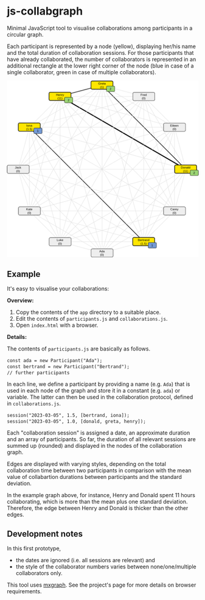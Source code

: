 # js-collabgraph

Minimal JavaScript tool to visualise collaborations among participants in a circular graph.

Each participant is represented by a node (yellow), displaying her/his name and the total duration of collaboration sessions. For those participants that have already collaborated, the number of collaborators is represented in an additional rectangle at the lower right corner of the node (blue in case of a single collaborator, green in case of multiple collaborators).

![Screenshot of the example collaboration graph](doc/example-graph.png)

## Example

It's easy to visualise your collaborations:

**Overview:**
1. Copy the contents of the `app` directory to a suitable place.
2. Edit the contents of `participants.js`  and `collaborations.js`.
3. Open `index.html` with a browser.

**Details:**

The contents of `participants.js` are basically as follows.

```
const ada = new Participant("Ada");
const bertrand = new Participant("Bertrand");
// further participants
```

In each line, we define a participant by providing a name (e.g. `Ada`) that is used in each node of the graph and store it in a constant (e.g. `ada`) or variable. The latter can then be used in the collaboration protocol, defined in `collaborations.js`.

```
session("2023-03-05", 1.5, [bertrand, iona]);
session("2023-03-05", 1.0, [donald, greta, henry]);
```

Each "collaboration session" is assigned a date, an approximate duration and an array of participants. So far, the duration of all relevant sessions are summed up (rounded) and displayed in the nodes of the collaboration graph.

Edges are displayed with varying styles, depending on the total collaboration time between two participants in comparison with the mean value of collabartion durations between participants and the standard deviation.

In the example graph above, for instance, Henry and Donald spent 11 hours collaborating, which is more than the mean plus one standard deviation. Therefore, the edge between Henry and Donald is thicker than the other edges.

## Development notes

In this first prototype,
- the dates are ignored (i.e. all sessions are relevant) and
- the style of the collaborator numbers varies between none/one/multiple collaborators only.

This tool uses [mxgraph](https://jgraph.github.io/mxgraph/). See the project's page for more details on browser requirements.
